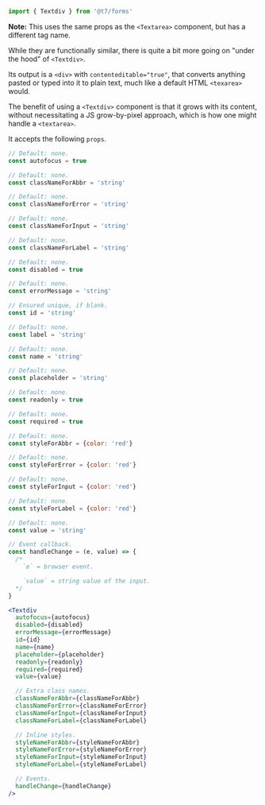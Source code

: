```js
import { Textdiv } from '@t7/forms'
```

**Note:** This uses the same props as the `<Textarea>` component, but has a different tag name.

While they are functionally similar, there is quite a bit more going on "under the hood" of `<Textdiv>`.

Its output is a `<div>` with `contenteditable="true"`, that converts anything pasted or typed into it to plain text, much like a default HTML `<texarea>` would.

The benefit of using a `<Textdiv>` component is that it grows with its content, without necessitating a JS grow-by-pixel approach, which is how one might handle a `<textarea>`.

It accepts the following `props`.

```js
// Default: none.
const autofocus = true

// Default: none.
const classNameForAbbr = 'string'

// Default: none.
const classNameForError = 'string'

// Default: none.
const classNameForInput = 'string'

// Default: none.
const classNameForLabel = 'string'

// Default: none.
const disabled = true

// Default: none.
const errorMessage = 'string'

// Ensured unique, if blank.
const id = 'string'

// Default: none.
const label = 'string'

// Default: none.
const name = 'string'

// Default: none.
const placeholder = 'string'

// Default: none.
const readonly = true

// Default: none.
const required = true

// Default: none.
const styleForAbbr = {color: 'red'}

// Default: none.
const styleForError = {color: 'red'}

// Default: none.
const styleForInput = {color: 'red'}

// Default: none.
const styleForLabel = {color: 'red'}

// Default: none.
const value = 'string'

// Event callback.
const handleChange = (e, value) => {
  /*
    `e` = browser event.

    `value` = string value of the input.
  */
}
```

```jsx
<Textdiv
  autofocus={autofocus}
  disabled={disabled}
  errorMessage={errorMessage}
  id={id}
  name={name}
  placeholder={placeholder}
  readonly={readonly}
  required={required}
  value={value}

  // Extra class names.
  classNameForAbbr={classNameForAbbr}
  classNameForError={classNameForError}
  classNameForInput={classNameForInput}
  classNameForLabel={classNameForLabel}

  // Inline styles.
  styleNameForAbbr={styleNameForAbbr}
  styleNameForError={styleNameForError}
  styleNameForInput={styleNameForInput}
  styleNameForLabel={styleNameForLabel}

  // Events.
  handleChange={handleChange}
/>
```
